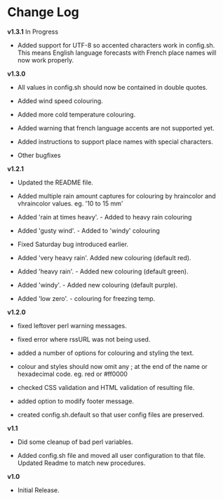 # Change Log
**v1.3.1** In Progress

* Added support for UTF-8 so accented characters work in config.sh. This means English language forecasts with French place names will now work properly.

**v1.3.0**

* All values in config.sh should now be contained in double quotes.

* Added wind speed colouring.

* Added more cold temperature colouring.

* Added warning that french language accents are not supported yet.

* Added instructions to support place names with special characters.

* Other bugfixes

**v1.2.1**

* Updated the README file.

* Added multiple rain amount captures for colouring by hraincolor and vhraincolor values. eg. '10 to 15 mm'

* Added 'rain at times heavy'. - Added to heavy rain colouring

* Added 'gusty wind'. - Added to 'windy' colouring

* Fixed Saturday bug introduced earlier.

* Added 'very heavy rain'. Added new colouring (default red).

* Added 'heavy rain'. - Added new colouring (default green).

* Added 'windy'. - Added new colouring (default purple).

* Added 'low zero'. - colouring for freezing temp.

**v1.2.0**

* fixed leftover perl warning messages.

* fixed error where rssURL was not being used.

* added a number of options for colouring and styling the text.

* colour and styles should now omit any ; at the end of the name or hexadecimal code. eg. red or #ff0000

* checked CSS validation and HTML validation of resulting file.

* added option to modify footer message.

* created config.sh.default so that user config files are preserved.

**v1.1**

* Did some cleanup of bad perl variables.

* Added config.sh file and moved all user configuration to that file. Updated Readme to match new procedures.


**v1.0**

* Initial Release.